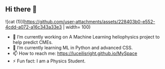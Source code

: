 ## Hi there 👋


![cat (1)](https://github.com/user-attachments/assets/228403b0-e552-4cdd-a072-a16c343a33e3 | width= 100)

- 🔭 I’m currently working on A Machine Learning heliophysics project to help predict CMEs.
- 🌱 I’m currently learning ML in Python and advanced CSS.
- 📫 How to reach me: https://luceilisright.github.io/MySpace
- ⚡ Fun fact: I am a Physics Student.
